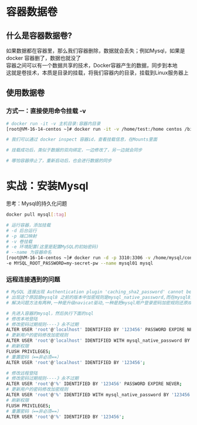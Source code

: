 # 容器数据卷
## 什么是容器数据卷?
如果数据都在容器里，那么我们容器删除，数据就会丢失；例如Mysql，如果是docker 容器删了，数据也就没了  
容器之间可以有一个数据共享的技术，Docker容器产生的数据，同步到本地  
这就是卷技术，本质是目录的挂载，将我们容器内的目录，挂载到Linux服务器上  

## 使用数据卷
### 方式一：直接使用命令挂载 -v
```bash
# docker run -it -v 主机目录:容器内目录
[root@VM-16-14-centos ~]# docker run -it -v /home/test:/home centos /bin/bash

# 我们可以通过 docker inspect 容器id，查看挂载信息，在Mounts里面

# 挂载成功后，类似于数据的双向绑定，一边修改了，另一边就会同步

# 哪怕容器停止了，重新启动后，也会进行数据的同步
```

# 实战：安装Mysql
思考：Mysql的持久化问题  
```bash
docker pull mysql[:tag]

# 运行容器，添加挂载
# -d 后台运行
# -p 端口映射
# -v 卷挂载
# -e 环境配置(这里是配置MySQL的初始密码)
# --name 为容器命名
[root@VM-16-14-centos ~]# docker run -d -p 3310:3306 -v /home/mysql/conf:/etc/mysql/conf.d -v /home/mysql/data:/var/lib/mysql 
-e MYSQL_ROOT_PASSWORD=my-secret-pw --name mysql01 mysql


```

### 远程连接遇到的问题
```bash
# MySQL 连接出现 Authentication plugin 'caching_sha2_password' cannot be loaded
# 出现这个原因是mysql8 之前的版本中加密规则是mysql_native_password,而在mysql8之后,加密规则是caching_sha2_password
# 解决问题方法有两种,一种是升级navicat驱动,一种是把mysql用户登录密码加密规则还原成mysql_native_password.

# 先进入容器的mysql，然后执行下面的sql
# 修改本地登陆
# 修改密码过期规则----》永不过期
ALTER USER 'root'@'localhost' IDENTIFIED BY '123456' PASSWORD EXPIRE NEVER; 
# 更新用户的密码修改加密规则
ALTER USER 'root'@'localhost' IDENTIFIED WITH mysql_native_password BY '123456'; 
# 刷新权限
FLUSH PRIVILEGES;
# 重置密码（==非必须==）
ALTER USER 'root'@'localhost' IDENTIFIED BY '123456';

# 修改远程登陆
# 修改密码过期规则----》永不过期
ALTER USER 'root'@'%' IDENTIFIED BY '123456' PASSWORD EXPIRE NEVER; 
# 更新用户的密码修改加密规则
ALTER USER 'root'@'%' IDENTIFIED WITH mysql_native_password BY '123456';
# 刷新权限
FLUSH PRIVILEGES;
# 重置密码（==非必须==）
ALTER USER 'root'@'%' IDENTIFIED BY '123456';
```
